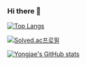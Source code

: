 ### Hi there 👋

<!--
**yongjae5717/yongjae5717** is a ✨ _special_ ✨ repository because its `README.md` (this file) appears on your GitHub profile.

Here are some ideas to get you started:

- 🔭 I’m currently working on ...
- 🌱 I’m currently learning ...
- 👯 I’m looking to collaborate on ...
- 🤔 I’m looking for help with ...
- 💬 Ask me about ...
- 📫 How to reach me: ...
- 😄 Pronouns: ...
- ⚡ Fun fact: ...
-->


[![Top Langs](https://github-readme-stats.vercel.app/api/top-langs/?username=yongjae5717)](https://github.com/yongjae5717/github-readme-stats)

[![Solved.ac프로필](http://mazassumnida.wtf/api/v2/generate_badge?boj=dydwo5717)](https://solved.ac/dydwo5717)

[![Yongjae's GitHub stats](https://github-readme-stats.vercel.app/api?username=yongjae5717)](https://github.com/yongjae5717/github-readme-stats)
